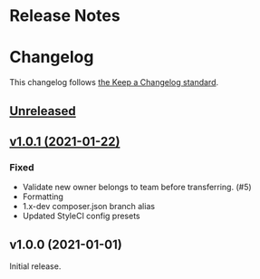# Release Notes
# Changelog

This changelog follows [the Keep a Changelog standard](https://keepachangelog.com).

## [Unreleased](https://github.com/joelbutcher/jetstream-team-transfer/compare/v1.0.1...1.x)

## [v1.0.1 (2021-01-22)](https://github.com/joelbutcher/jetstream-team-transfer/compare/v1.0.0...v1.0.1)

### Fixed
- Validate new owner belongs to team before transferring. (#5)
- Formatting
- 1.x-dev composer.json branch alias 
- Updated StyleCI config presets

## v1.0.0 (2021-01-01)

Initial release. 
